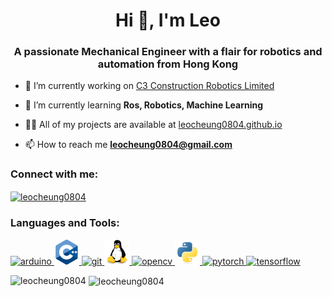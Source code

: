 <h1 align="center">Hi 👋, I'm Leo</h1>
<h3 align="center">A passionate Mechanical Engineer with a flair for robotics and automation from Hong Kong</h3>

- 🔭 I’m currently working on [C3 Construction Robotics Limited](c3robotics.com.hk)

- 🌱 I’m currently learning **Ros, Robotics, Machine Learning**

- 👨‍💻 All of my projects are available at [leocheung0804.github.io](leocheung0804.github.io)

- 📫 How to reach me **leocheung0804@gmail.com**

<h3 align="left">Connect with me:</h3>
<p align="left">
<a href="https://linkedin.com/in/leocheung0804" target="blank"><img align="center" src="https://raw.githubusercontent.com/rahuldkjain/github-profile-readme-generator/master/src/images/icons/Social/linked-in-alt.svg" alt="leocheung0804" height="30" width="40" /></a>
</p>

<h3 align="left">Languages and Tools:</h3>
<p align="left"> <a href="https://www.arduino.cc/" target="_blank" rel="noreferrer"> <img src="https://cdn.worldvectorlogo.com/logos/arduino-1.svg" alt="arduino" width="40" height="40"/> </a> <a href="https://www.w3schools.com/cpp/" target="_blank" rel="noreferrer"> <img src="https://raw.githubusercontent.com/devicons/devicon/master/icons/cplusplus/cplusplus-original.svg" alt="cplusplus" width="40" height="40"/> </a> <a href="https://git-scm.com/" target="_blank" rel="noreferrer"> <img src="https://www.vectorlogo.zone/logos/git-scm/git-scm-icon.svg" alt="git" width="40" height="40"/> </a> <a href="https://www.linux.org/" target="_blank" rel="noreferrer"> <img src="https://raw.githubusercontent.com/devicons/devicon/master/icons/linux/linux-original.svg" alt="linux" width="40" height="40"/> </a> <a href="https://opencv.org/" target="_blank" rel="noreferrer"> <img src="https://www.vectorlogo.zone/logos/opencv/opencv-icon.svg" alt="opencv" width="40" height="40"/> </a> <a href="https://www.python.org" target="_blank" rel="noreferrer"> <img src="https://raw.githubusercontent.com/devicons/devicon/master/icons/python/python-original.svg" alt="python" width="40" height="40"/> </a> <a href="https://pytorch.org/" target="_blank" rel="noreferrer"> <img src="https://www.vectorlogo.zone/logos/pytorch/pytorch-icon.svg" alt="pytorch" width="40" height="40"/> </a> <a href="https://www.tensorflow.org" target="_blank" rel="noreferrer"> <img src="https://www.vectorlogo.zone/logos/tensorflow/tensorflow-icon.svg" alt="tensorflow" width="40" height="40"/> </a> </p>

<p><img align="left" src="https://github-readme-stats.vercel.app/api/top-langs?username=leocheung0804&show_icons=true&locale=en&layout=compact" alt="leocheung0804" /></p>

<p>&nbsp;<img align="center" src="https://github-readme-stats.vercel.app/api?username=leocheung0804&show_icons=true&locale=en" alt="leocheung0804" /></p>
